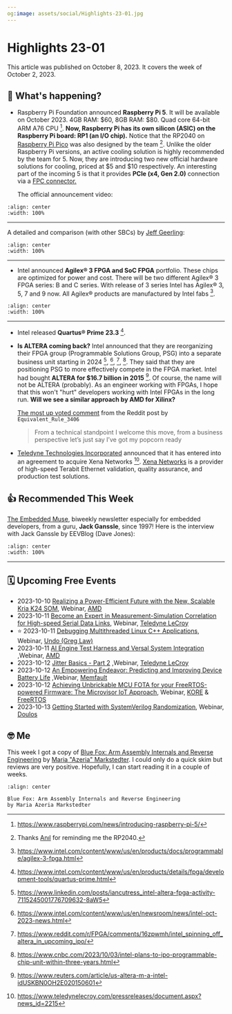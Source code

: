 ```yaml
---
og:image: assets/social/Highlights-23-01.jpg
---
```

# Highlights 23-01

This article was published on October 8, 2023. It covers the week of October 2,
2023.

## 📰 What's happening?

- Raspberry Pi Foundation announced **Raspberry Pi 5**. It will be available on
  October 2023. 4GB RAM: $60, 8GB RAM: $80. Quad core 64-bit ARM A76 CPU [^1f].
  **Now, Raspberry Pi has its own silicon (ASIC) on the Raspberry Pi board: RP1
  (an I/O chip).** Notice that the RP2040 on [Raspberry Pi
  Pico](https://www.raspberrypi.com/products/raspberry-pi-pico/) was also
  designed by the team [^4f]. Unlike the older Raspberry Pi versions, an active
  cooling solution is highly recommended by the team for 5. Now, they are
  introducing two new official hardware solutions for cooling, priced at $5 and
  $10 respectively. An interesting part of the incoming 5 is that it provides
  **PCIe (x4, Gen 2.0)** connection via a [FPC
  connector.](https://connectorsupplier.com/meet-the-connector-ffc-fpc-connectors/)

  The official announcement video:

```{youtube} oo5wb4LDWW4
:align: center
:width: 100%
```

---

A detailed and comparison (with other SBCs) by [Jeff
Geerling](https://www.jeffgeerling.com):

```{youtube} nBtOEmUqASQ
:align: center
:width: 100%
```

---

- Intel announced **Agilex® 3 FPGA and SoC FPGA** portfolio. These chips are optimized
  for power and cost. There will be two different Agilex® 3 FPGA series: B and C
  series. With release of 3 series Intel has Agilex® 3, 5, 7 and 9
  now. All Agilex® products are manufactured by Intel fabs [^2f].

```{youtube} uXQ275gqFOI
:align: center
:width: 100%
```

---

- Intel released **Quartus® Prime 23.3** [^3f].
- **Is ALTERA coming back?** Intel announced that they are reorganizing their
  FPGA group (Programmable Solutions Group, PSG) into a separate business unit
  starting in 2024 [^6f], [^7f], [^8f], [^9f]. They said that they are
  positioning PSG to more effectively compete in the FPGA market. Intel had
  bought **ALTERA for $16.7 billion in 2015** [^10f]. Of course, the name will
  not be ALTERA (probably). As an engineer working with FPGAs, I hope that this
  won't "hurt" developers working with Intel FPGAs in the long run. **Will we
  see a similar approach by AMD for Xilinx?**

  [The most up voted
  comment](https://www.reddit.com/r/FPGA/comments/16zpwmh/comment/k3g5xs8/?utm_source=share&utm_medium=web2x&context=3)
  from the Reddit post by `Equivalent_Rule_3406`

  > From a technical standpoint I welcome this move, from a business perspective
  > let’s just say I’ve got my popcorn ready

- [Teledyne Technologies Incorporated](https://www.teledynelecroy.com/) announced
  that it has entered into an
  agreement to acquire Xena Networks [^5f].
  [Xena Networks](https://xenanetworks.com/) is a provider of
  high-speed Terabit Ethernet validation, quality assurance, and production test
  solutions.

## 👍 Recommended This Week

[The Embedded Muse](http://www.ganssle.com/tem-subunsub.html), biweekly
newsletter especially for embedded developers, from a guru, **Jack Ganssle**,
since 1997! Here is the interview with Jack Ganssle by EEVBlog (Dave Jones):

```{youtube} 1apCAzCTZdQ
:align: center
:width: 100%
```

---

## 🗓️ Upcoming Free Events

- 2023-10-10 [Realizing a Power-Efficient Future with the New, Scalable Kria K24
  SOM](https://webinar.amd.com/Introducing-Kria-K24-SOM/en?utm_source=alperyazarcom&utm_medium=web&utm_campaign=events),
  Webinar,
  [AMD](https://www.amd.com/?utm_source=alperyazarcom&utm_medium=web&utm_campaign=events)
- 2023-10-11 [Become an Expert in Measurement-Simulation Correlation for
  High-speed Serial Data
  Links](https://go.teledynelecroy.com/l/48392/2023-08-29/8nx71y?utm_source=alperyazarcom&utm_medium=web&utm_campaign=events),
  Webinar, [Teledyne
  LeCroy](https://www.teledynelecroy.com/?utm_source=alperyazarcom&utm_medium=web&utm_campaign=events)
- ⭐ 2023-10-11 [Debugging Multithreaded Linux C++
  Applications](https://info.undo.io/en/debugging-multithreaded-cplusplus-applications-crash-course?utm_source=alperyazarcom&utm_medium=web&utm_campaign=events),
  Webinar, [Undo (Greg
  Law)](https://undo.io/?utm_source=alperyazarcom&utm_medium=web&utm_campaign=events)
- 2023-10-11 [AI Engine Test Harness and Versal System
  Integration](https://webinar.amd.com/2023-Vitis-Developer-Series/en/registration?utm_source=alperyazarcom&utm_medium=web&utm_campaign=events)
  ,Webinar,
  [AMD](https://www.amd.com/?utm_source=alperyazarcom&utm_medium=web&utm_campaign=events)
- 2023-10-12 [Jitter Basics - Part
  2](https://go.teledynelecroy.com/l/48392/2023-08-29/8nx6yy?utm_source=alperyazarcom&utm_medium=web&utm_campaign=events)
  ,Webinar, [Teledyne
  LeCroy](https://www.teledynelecroy.com/?utm_source=alperyazarcom&utm_medium=web&utm_campaign=events)
- 2023-10-12 [An Empowering Endeavor: Predicting and Improving Device Battery
  Life](https://go.memfault.com/predicting-improving-device-battery-life?utm_source=alperyazarcom&utm_medium=web&utm_campaign=events)
  ,Webinar,
  [Memfault](https://memfault.com/?utm_source=alperyazarcom&utm_medium=web&utm_campaign=events)
- 2023-10-12 [Achieving Unbrickable MCU FOTA for your FreeRTOS-powered Firmware:
  The Microvisor IoT
  Approach](https://register.gotowebinar.com/register/4896989928321890400?utm_source=alperyazarcom&utm_medium=web&utm_campaign=events),
  Webinar,
  [KORE](https://www.korewireless.com/?utm_source=alperyazarcom&utm_medium=web&utm_campaign=events)
  &
  [FreeRTOS](https://www.freertos.org/?utm_source=alperyazarcom&utm_medium=web&utm_campaign=events)
- 2023-10-13 [Getting Started with SystemVerilog
  Randomization](https://www.doulos.com/webinars/getting-started-with-systemverilog-randomization/),
  Webinar, [Doulos](https://www.doulos.com/)

## 🤓 Me

This week I got a copy of [Blue Fox: Arm Assembly Internals and Reverse
Engineering](https://www.wiley.com/en-us/Blue+Fox:+Arm+Assembly+Internals+and+Reverse+Engineering-p-9781119745303)
by [Maria "Azeria"
Markstedter](https://www.forbes.com/profile/maria-markstedter). I could only do
a quick skim but reviews are very positive. Hopefully, I can start reading it in
a couple of weeks.

```{figure} assets/01-a.jpg
:align: center

Blue Fox: Arm Assembly Internals and Reverse Engineering
by Maria Azeria Markstedter
```

[^1f]: <https://www.raspberrypi.com/news/introducing-raspberry-pi-5/>
[^2f]: <https://www.intel.com/content/www/us/en/products/docs/programmable/agilex-3-fpga.html>
[^3f]: <https://www.intel.com/content/www/us/en/products/details/fpga/development-tools/quartus-prime.html>
[^4f]: Thanks [Anıl](https://www.linkedin.com/in/aniltirli) for reminding me the RP2040.
[^5f]: <https://www.teledynelecroy.com/pressreleases/document.aspx?news_id=2215>
[^6f]: <https://www.linkedin.com/posts/iancutress_intel-altera-fpga-activity-7115245001776709632-8aW5>
[^7f]: <https://www.intel.com/content/www/us/en/newsroom/news/intel-oct-2023-news.html>
[^8f]: <https://www.reddit.com/r/FPGA/comments/16zpwmh/intel_spinning_off_altera_in_upcoming_ipo/>
[^9f]: <https://www.cnbc.com/2023/10/03/intel-plans-to-ipo-programmable-chip-unit-within-three-years.html>
[^10f]: <https://www.reuters.com/article/us-altera-m-a-intel-idUSKBN0OH2E020150601>

